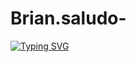# Brian.saludo-
[![Typing SVG](https://readme-typing-svg.herokuapp.com?color=1A9503&size=24&lines=hi+everybody;my+name+is+Brian+Jacobo)](https://git.io/typing-svg)
